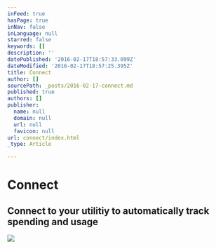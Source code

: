 ```yaml
---
inFeed: true
hasPage: true
inNav: false
inLanguage: null
starred: false
keywords: []
description: ''
datePublished: '2016-02-17T18:57:33.099Z'
dateModified: '2016-02-17T18:57:25.395Z'
title: Connect
author: []
sourcePath: _posts/2016-02-17-connect.md
published: true
authors: []
publisher:
  name: null
  domain: null
  url: null
  favicon: null
url: connect/index.html
_type: Article

---
```

# Connect

## Connect to your utilitiy to automatically track spending and usage
![](https://the-grid-user-content.s3-us-west-2.amazonaws.com/015831e4-8eb9-4d0c-be33-0280efcec277.jpg)